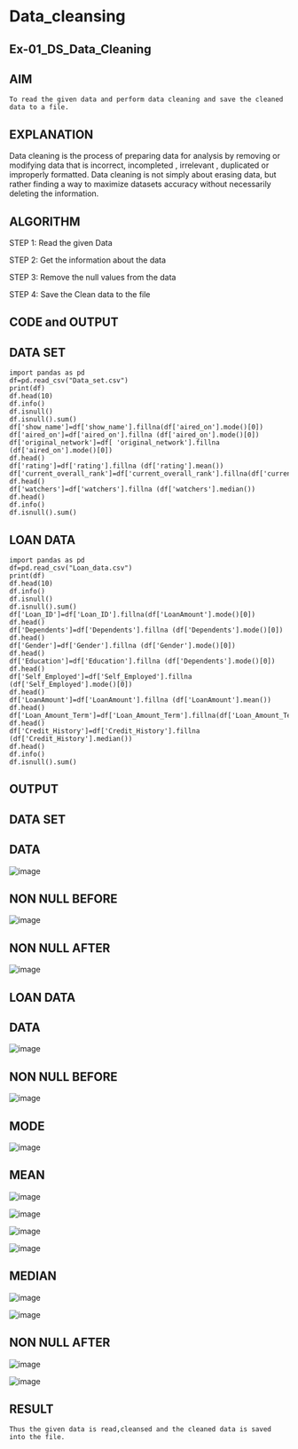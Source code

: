 # Data_cleansing
## Ex-01_DS_Data_Cleaning
## AIM 
    To read the given data and perform data cleaning and save the cleaned data to a file.
## EXPLANATION
Data cleaning is the process of preparing data for analysis by removing or modifying data that is incorrect,
incompleted , irrelevant , duplicated or improperly formatted. Data cleaning is not simply about erasing data, but rather finding a way to maximize datasets accuracy without necessarily deleting the information.

## ALGORITHM
STEP 1: Read the given Data 

STEP 2: Get the information about the data 

STEP 3: Remove the null values from the data

STEP 4: Save the Clean data to the file

## CODE and OUTPUT
## DATA SET
~~~
import pandas as pd
df=pd.read_csv("Data_set.csv")
print(df)
df.head(10)
df.info()
df.isnull()
df.isnull().sum()
df['show_name']=df['show_name'].fillna(df['aired_on'].mode()[0])
df['aired_on']=df['aired_on'].fillna (df['aired_on'].mode()[0])
df['original_network']=df[ 'original_network'].fillna (df['aired_on'].mode()[0])
df.head()
df['rating']=df['rating'].fillna (df['rating'].mean())
df['current_overall_rank']=df['current_overall_rank'].fillna(df['current_overall_rank'].mean())
df.head()
df['watchers']=df['watchers'].fillna (df['watchers'].median())
df.head()
df.info()
df.isnull().sum()
~~~
## LOAN DATA
~~~
import pandas as pd
df=pd.read_csv("Loan_data.csv")
print(df)
df.head(10)
df.info()
df.isnull()
df.isnull().sum()
df['Loan_ID']=df['Loan_ID'].fillna(df['LoanAmount'].mode()[0])
df.head()
df['Dependents']=df['Dependents'].fillna (df['Dependents'].mode()[0])
df.head()
df['Gender']=df['Gender'].fillna (df['Gender'].mode()[0])
df.head()
df['Education']=df['Education'].fillna (df['Dependents'].mode()[0])
df.head()
df['Self_Employed']=df['Self_Employed'].fillna (df['Self_Employed'].mode()[0])
df.head()
df['LoanAmount']=df['LoanAmount'].fillna (df['LoanAmount'].mean())
df.head()
df['Loan_Amount_Term']=df['Loan_Amount_Term'].fillna(df['Loan_Amount_Term'].mean())
df.head()
df['Credit_History']=df['Credit_History'].fillna (df['Credit_History'].median())
df.head()
df.info()
df.isnull().sum()
~~~
## OUTPUT
## DATA SET
## DATA
![image](https://github.com/Kulaganachi/Data_cleansing/assets/133641126/4b2d1c5a-f742-4026-9727-a78771934d19)


## NON NULL BEFORE
![image](https://github.com/Kulaganachi/Data_cleansing/assets/133641126/31421436-f145-40f5-9d32-112a4af6d38c)


## NON NULL AFTER
![image](https://github.com/Kulaganachi/Data_cleansing/assets/133641126/fc647cd5-b57c-4a44-ac0a-5715a8d40c5e)


## LOAN DATA
## DATA
![image](https://github.com/Kulaganachi/Data_cleansing/assets/133641126/80a83491-9470-44a7-b21c-46555008f40d)


## NON NULL BEFORE
![image](https://github.com/Kulaganachi/Data_cleansing/assets/133641126/ed4676c2-578e-4351-8955-8aec014df901)


## MODE
![image](https://github.com/Kulaganachi/Data_cleansing/assets/133641126/13ba72c2-f5b6-4422-bffe-874d0b0d7909)


## MEAN
![image](https://github.com/Kulaganachi/Data_cleansing/assets/133641126/1f2667e0-e0b0-4740-90db-06f29f20ef84)

![image](https://github.com/Kulaganachi/Data_cleansing/assets/133641126/e8e9d513-8d0a-4003-bee0-7041a010b06e)

![image](https://github.com/Kulaganachi/Data_cleansing/assets/133641126/abbea89a-a96d-44a4-a98e-1c2d4750b040)

![image](https://github.com/Kulaganachi/Data_cleansing/assets/133641126/a7dc9188-7b38-44f9-8af0-ed854d6e746d)

## MEDIAN
![image](https://github.com/Kulaganachi/Data_cleansing/assets/133641126/d8cb6988-7d73-4db5-ba19-88c2f9d96093)

![image](https://github.com/Kulaganachi/Data_cleansing/assets/133641126/dfcfc043-62eb-4423-949f-70d865e42ce9)


## NON NULL AFTER
![image](https://github.com/Kulaganachi/Data_cleansing/assets/133641126/4bab6a96-deb6-4f05-b44c-d1b57419b746)

![image](https://github.com/Kulaganachi/Data_cleansing/assets/133641126/28f58f6f-7ac4-4802-9db4-ba2984251558)

## RESULT
    Thus the given data is read,cleansed and the cleaned data is saved into the file.

